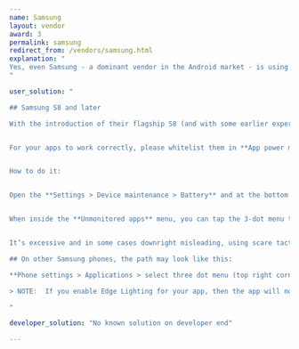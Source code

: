 ```yaml
---
name: Samsung
layout: vendor
award: 3
permalink: samsung
redirect_from: /vendors/samsung.html
explanation: "
Yes, even Samsung - a dominant vendor in the Android market - is using nasty battery saving technique which may kill background processes and render alarm clocks useless. See below for workarounds.
"

user_solution: "

## Samsung S8 and later

With the introduction of their flagship S8 (and with some earlier experiments), Samsung has introduced a flawed attempt at prolonging battery life called **App power monitor**.


For your apps to work correctly, please whitelist them in **App power monitor**.


How to do it:


Open the **Settings > Device maintenance > Battery** and at the bottom you’ll see a list of your most frequently used apps. You can manage apps individually or in a group by selecting them then tapping the big **Save power** button. Apps that are sleeping will appear in the **Sleeping apps** list at the bottom (tap it to expand the list). Scrolling further — all the way to the very bottom — and you’ll find **Unmonitored apps**. These are apps that you specifically want to exclude (white list) from **App power monitor** evil reach.


When inside the **Unmonitored apps** menu, you can tap the 3-dot menu to add or delete apps from the list. Rather than bothering with any of that, you can just turn off the **App power monitor** feature completely as it has little-to-no impact on battery life and only serves to handicap the normal functioning of your Galaxy phone.


It’s excessive and in some cases downright misleading, using scare tactics to keep you reliant on Samsung’s software when other Android devices get by just fine without it.

## On other Samsung phones, the path may look like this:

**Phone settings > Applications > select three dot menu (top right corner) > Special Access > Optimize Battery usage >** Find your app on the list and make sure that it is not selected.

> NOTE:  If you enable Edge Lighting for your app, then the app will not be able to wake up your screen. To allow your app to wake up your screen, please remove it from the Edge Ligthing applications list.

"

developer_solution: "No known solution on developer end"

---
```

